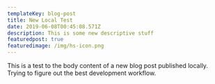 ```yaml
---
templateKey: blog-post
title: New Local Test
date: 2019-06-08T00:45:08.571Z
description: This is some new descriptive stuff
featuredpost: true
featuredimage: /img/hs-icon.png
---
```


This is a test to the body content of a new blog post published locally. Trying to figure out the best development workflow.
